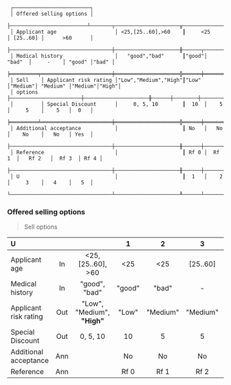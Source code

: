 ```text
 ┌─────────────────────────┐
 │ Offered selling options │
 ├─────────────────────────┴───────┬─────────────────────╥───────────────┬──────────┬───────────────┐
 │ Applicant age                   │ <25,[25..60],>60    ║     <25       │ [25..60] │      >60      │
 ├─────────────────────────────────┼─────────────────────╫──────┬────────┼──────────┼────────┬──────┤
 │ Medical history                 │   "good","bad"      ║"good"│ "bad"  │     -    │ "good" │"bad" │
 ╞═════════╤═══════════════════════╪═════════════════════╬══════╪════════╪══════════╪════════╪══════╡
 │ Sell    │ Applicant risk rating │"Low","Medium","High"║"Low" │"Medium"│ "Medium" │"Medium"│"High"│
 │ options ├───────────────────────┼─────────────────────╫──────┼────────┼──────────┼────────┼──────┤
 │         │ Special Discount      │     0, 5, 10        ║  10  │    5   │     5    │    5   │  0   │
 ╞═════════╧═══════════════════════╪═════════════════════╬══════╪════════╪══════════╪════════╪══════╡
 │ Additional acceptance           │                     ║ No   │   No   │    No    │   No   │ Yes  │
 ├─────────────────────────────────┼─────────────────────╫──────┼────────┼──────────┼────────┼──────┤
 │ Reference                       │                     ║ Rf 0 │  Rf 1  │   Rf 2   │  Rf 3  │ Rf 4 │
 ├─────────────────────────────────┼─────────────────────╫──────┼────────┼──────────┼────────┼──────┤
 │ U                               │                     ║  1   │    2   │     3    │   4    │   5  │
 └─────────────────────────────────┴─────────────────────╨──────┴────────┴──────────┴────────┴──────┘
```

### Offered selling options
> Sell options

| U                     |     |                             |   1    |    2     |    3     |    4     |   5    |
|:----------------------|:---:|:---------------------------:|:------:|:--------:|:--------:|:--------:|:------:|
| Applicant age         | In  |     <25, [25..60], >60      |  <25   |   <25    | [25..60] |   >60    |  >60   |
| Medical history       | In  |        "good", "bad"        | "good" |  "bad"   |    -     |  "good"  | "bad"  |
| Applicant risk rating | Out | "Low", "Medium", **"High"** | "Low"  | "Medium" | "Medium" | "Medium" | "High" |
| Special Discount      | Out |          0, 5, 10           |   10   |    5     |    5     |    5     |   0    |
| Additional acceptance | Ann |                             |   No   |    No    |    No    |    No    |  Yes   |
| Reference             | Ann |                             |  Rf 0  |   Rf 1   |   Rf 2   |   Rf 3   |  Rf 4  |
